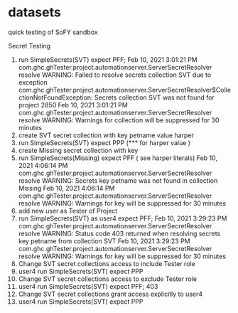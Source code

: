 # datasets
quick testing of SoFY sandbox

Secret Testing
1. run SimpleSecrets(SVT) expect PFF;
	Feb 10, 2021 3:01:21 PM com.ghc.ghTester.project.automationserver.ServerSecretResolver resolve
	WARNING: Failed to resolve secrets collection SVT due to exception com.ghc.ghTester.project.automationserver.ServerSecretResolver$CollectionNotFoundException: Secrets collection SVT was not found for project 2850
	Feb 10, 2021 3:01:21 PM com.ghc.ghTester.project.automationserver.ServerSecretResolver resolve
	WARNING: Warnings for collection will be suppressed for 30 minutes
2. create SVT secret collection with key petname value harper
3. run SimpleSecrets(SVT) expect PPP (*** for harper value )
4. create Missing secret collection with key
5. run SimpleSecrets(Missing) expect PFF  ( see harper literals)
	Feb 10, 2021 4:06:14 PM com.ghc.ghTester.project.automationserver.ServerSecretResolver resolve
	WARNING: Secrets key petname was not found in collection Missing
	Feb 10, 2021 4:06:14 PM com.ghc.ghTester.project.automationserver.ServerSecretResolver resolve
	WARNING: Warnings for key will be suppressed for 30 minutes
6. add new user as Tester of Project
7. run SimpleSecrets(SVT) as user4 expect PFF; 
	Feb 10, 2021 3:29:23 PM com.ghc.ghTester.project.automationserver.ServerSecretResolver resolve
	WARNING: Status code 403 returned when resolving secrets key petname from collection SVT
	Feb 10, 2021 3:29:23 PM com.ghc.ghTester.project.automationserver.ServerSecretResolver resolve
	WARNING: Warnings for key will be suppressed for 30 minutes
8. Change SVT secret collections access to include Tester role
9. user4 run SimpleSecrets(SVT) expect PPP
10. Change SVT secret collections access to exclude Tester role
11. user4 run SimpleSecrets(SVT) expect PFF; 403
12. Change SVT secret collections grant access explicitly to user4
13. user4 run SimpleSecrets(SVT) expect PPP
